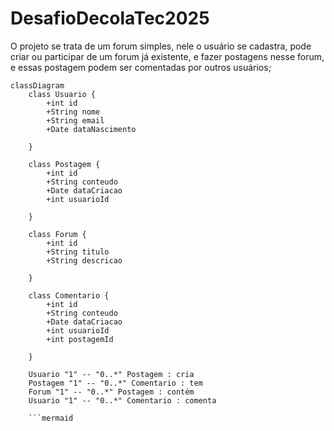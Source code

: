 # DesafioDecolaTec2025

O projeto se trata de um forum simples, nele o usuário se cadastra, pode criar ou participar de um forum já existente, e fazer postagens nesse forum, e essas postagem podem ser comentadas por outros usuários;

```mermaid
classDiagram
    class Usuario {
        +int id
        +String nome
        +String email
        +Date dataNascimento
        
    }

    class Postagem {
        +int id
        +String conteudo
        +Date dataCriacao
        +int usuarioId
       
    }

    class Forum {
        +int id
        +String titulo
        +String descricao
        
    }

    class Comentario {
        +int id
        +String conteudo
        +Date dataCriacao
        +int usuarioId
        +int postagemId
        
    }

    Usuario "1" -- "0..*" Postagem : cria
    Postagem "1" -- "0..*" Comentario : tem
    Forum "1" -- "0..*" Postagem : contém
    Usuario "1" -- "0..*" Comentario : comenta
    
    ```mermaid

